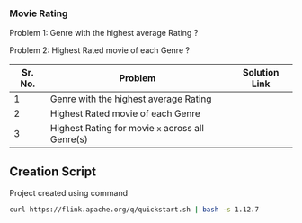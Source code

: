 ### Movie Rating


Problem 1:
Genre with the highest average Rating ?

Problem 2:
Highest Rated movie of each Genre ?

| Sr. No. | Problem  	                                    | Solution Link | 
|-------- | -----------------------------------------------	|-------------- |
| 1       | Genre with the highest average Rating     	    |   	        |  
| 2       | Highest Rated movie of each Genre     	        |   	        | 
| 3       | Highest Rating for movie `x` across all Genre(s)|   	        | 

## Creation Script

Project created using command
```bash
curl https://flink.apache.org/q/quickstart.sh | bash -s 1.12.7
```